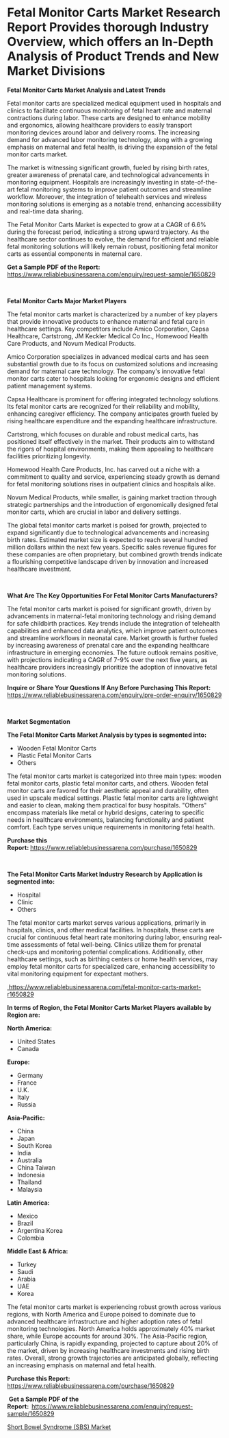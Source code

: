 <p><h1>Fetal Monitor Carts Market Research Report Provides thorough Industry Overview, which offers an In-Depth Analysis of Product Trends and New Market Divisions</h1></p><p><strong>Fetal Monitor Carts Market Analysis and Latest Trends</strong></p>
<p><p>Fetal monitor carts are specialized medical equipment used in hospitals and clinics to facilitate continuous monitoring of fetal heart rate and maternal contractions during labor. These carts are designed to enhance mobility and ergonomics, allowing healthcare providers to easily transport monitoring devices around labor and delivery rooms. The increasing demand for advanced labor monitoring technology, along with a growing emphasis on maternal and fetal health, is driving the expansion of the fetal monitor carts market.</p><p>The market is witnessing significant growth, fueled by rising birth rates, greater awareness of prenatal care, and technological advancements in monitoring equipment. Hospitals are increasingly investing in state-of-the-art fetal monitoring systems to improve patient outcomes and streamline workflow. Moreover, the integration of telehealth services and wireless monitoring solutions is emerging as a notable trend, enhancing accessibility and real-time data sharing.</p><p>The Fetal Monitor Carts Market is expected to grow at a CAGR of 6.6% during the forecast period, indicating a strong upward trajectory. As the healthcare sector continues to evolve, the demand for efficient and reliable fetal monitoring solutions will likely remain robust, positioning fetal monitor carts as essential components in maternal care.</p></p>
<p><strong>Get a Sample PDF of the Report:&nbsp;</strong> <a href="https://www.reliablebusinessarena.com/enquiry/request-sample/1650829?utm_campaign=2889&utm_medium=2&utm_source=Github&utm_content=ia&utm_term=03032025&utm_id=fetal-monitor-carts">https://www.reliablebusinessarena.com/enquiry/request-sample/1650829</a></p>
<p>&nbsp;</p>
<p><strong>Fetal Monitor Carts Major Market Players</strong></p>
<p><p>The fetal monitor carts market is characterized by a number of key players that provide innovative products to enhance maternal and fetal care in healthcare settings. Key competitors include Amico Corporation, Capsa Healthcare, Cartstrong, JM Keckler Medical Co Inc., Homewood Health Care Products, and Novum Medical Products.</p><p>Amico Corporation specializes in advanced medical carts and has seen substantial growth due to its focus on customized solutions and increasing demand for maternal care technology. The company's innovative fetal monitor carts cater to hospitals looking for ergonomic designs and efficient patient management systems.</p><p>Capsa Healthcare is prominent for offering integrated technology solutions. Its fetal monitor carts are recognized for their reliability and mobility, enhancing caregiver efficiency. The company anticipates growth fueled by rising healthcare expenditure and the expanding healthcare infrastructure.</p><p>Cartstrong, which focuses on durable and robust medical carts, has positioned itself effectively in the market. Their products aim to withstand the rigors of hospital environments, making them appealing to healthcare facilities prioritizing longevity.</p><p>Homewood Health Care Products, Inc. has carved out a niche with a commitment to quality and service, experiencing steady growth as demand for fetal monitoring solutions rises in outpatient clinics and hospitals alike.</p><p>Novum Medical Products, while smaller, is gaining market traction through strategic partnerships and the introduction of ergonomically designed fetal monitor carts, which are crucial in labor and delivery settings.</p><p>The global fetal monitor carts market is poised for growth, projected to expand significantly due to technological advancements and increasing birth rates. Estimated market size is expected to reach several hundred million dollars within the next few years. Specific sales revenue figures for these companies are often proprietary, but combined growth trends indicate a flourishing competitive landscape driven by innovation and increased healthcare investment.</p></p>
<p>&nbsp;</p>
<p><strong>What Are The Key Opportunities For Fetal Monitor Carts Manufacturers?</strong></p>
<p><p>The fetal monitor carts market is poised for significant growth, driven by advancements in maternal-fetal monitoring technology and rising demand for safe childbirth practices. Key trends include the integration of telehealth capabilities and enhanced data analytics, which improve patient outcomes and streamline workflows in neonatal care. Market growth is further fueled by increasing awareness of prenatal care and the expanding healthcare infrastructure in emerging economies. The future outlook remains positive, with projections indicating a CAGR of 7-9% over the next five years, as healthcare providers increasingly prioritize the adoption of innovative fetal monitoring solutions.</p></p>
<p><strong>Inquire or Share Your Questions If Any Before Purchasing This Report:</strong> <a href="https://www.reliablebusinessarena.com/enquiry/pre-order-enquiry/1650829?utm_campaign=2889&utm_medium=2&utm_source=Github&utm_content=ia&utm_term=03032025&utm_id=fetal-monitor-carts">https://www.reliablebusinessarena.com/enquiry/pre-order-enquiry/1650829</a></p>
<p>&nbsp;</p>
<p><strong>Market Segmentation</strong></p>
<p><strong>The Fetal Monitor Carts Market Analysis by types is segmented into:</strong></p>
<p><ul><li>Wooden Fetal Monitor Carts</li><li>Plastic Fetal Monitor Carts</li><li>Others</li></ul></p>
<p><p>The fetal monitor carts market is categorized into three main types: wooden fetal monitor carts, plastic fetal monitor carts, and others. Wooden fetal monitor carts are favored for their aesthetic appeal and durability, often used in upscale medical settings. Plastic fetal monitor carts are lightweight and easier to clean, making them practical for busy hospitals. "Others" encompass materials like metal or hybrid designs, catering to specific needs in healthcare environments, balancing functionality and patient comfort. Each type serves unique requirements in monitoring fetal health.</p></p>
<p><strong>Purchase this Report:&nbsp;</strong><a href="https://www.reliablebusinessarena.com/purchase/1650829?utm_campaign=2889&utm_medium=2&utm_source=Github&utm_content=ia&utm_term=03032025&utm_id=fetal-monitor-carts">https://www.reliablebusinessarena.com/purchase/1650829</a></p>
<p>&nbsp;</p>
<p><strong>The Fetal Monitor Carts Market Industry Research by Application is segmented into:</strong></p>
<p><ul><li>Hospital</li><li>Clinic</li><li>Others</li></ul></p>
<p><p>The fetal monitor carts market serves various applications, primarily in hospitals, clinics, and other medical facilities. In hospitals, these carts are crucial for continuous fetal heart rate monitoring during labor, ensuring real-time assessments of fetal well-being. Clinics utilize them for prenatal check-ups and monitoring potential complications. Additionally, other healthcare settings, such as birthing centers or home health services, may employ fetal monitor carts for specialized care, enhancing accessibility to vital monitoring equipment for expectant mothers.</p></p>
<p><a href="https://www.reliablebusinessarena.com/fetal-monitor-carts-market-r1650829?utm_campaign=2889&utm_medium=2&utm_source=Github&utm_content=ia&utm_term=03032025&utm_id=fetal-monitor-carts">&nbsp;https://www.reliablebusinessarena.com/fetal-monitor-carts-market-r1650829</a></p>
<p><strong>In terms of Region, the Fetal Monitor Carts Market Players available by Region are:</strong></p>
<p>
    <p> <strong> North America: </strong>
        <ul>
            <li>United States</li>
            <li>Canada</li>
        </ul>
        </p> 
    <p> <strong> Europe: </strong>
        <ul>
            <li>Germany</li>
            <li>France</li>
            <li>U.K.</li>
            <li>Italy</li>
            <li>Russia</li>
        </ul>
        </p> 
    <p> <strong> Asia-Pacific: </strong>
        <ul>
            <li>China</li>
            <li>Japan</li>
            <li>South Korea</li>
            <li>India</li>
            <li>Australia</li>
            <li>China Taiwan</li>
            <li>Indonesia</li>
            <li>Thailand</li>
            <li>Malaysia</li>
        </ul>
        </p> 
    <p> <strong> Latin America: </strong>
        <ul>
            <li>Mexico</li>
            <li>Brazil</li>
            <li>Argentina Korea</li>
            <li>Colombia</li>
        </ul>
        </p> 
    <p> <strong> Middle East & Africa: </strong>
        <ul>
            <li>Turkey</li>
            <li>Saudi</li>
            <li>Arabia</li>
            <li>UAE</li>
            <li>Korea</li>
        </ul>
    </p>
    </p>
<p><p>The fetal monitor carts market is experiencing robust growth across various regions, with North America and Europe poised to dominate due to advanced healthcare infrastructure and higher adoption rates of fetal monitoring technologies. North America holds approximately 40% market share, while Europe accounts for around 30%. The Asia-Pacific region, particularly China, is rapidly expanding, projected to capture about 20% of the market, driven by increasing healthcare investments and rising birth rates. Overall, strong growth trajectories are anticipated globally, reflecting an increasing emphasis on maternal and fetal health.</p></p>
<p><strong>Purchase this Report: </strong><a href="https://www.reliablebusinessarena.com/purchase/1650829?utm_campaign=2889&utm_medium=2&utm_source=Github&utm_content=ia&utm_term=03032025&utm_id=fetal-monitor-carts">https://www.reliablebusinessarena.com/purchase/1650829</a></p>
<p>&nbsp;<strong>Get a Sample PDF of the Report:&nbsp;&nbsp;</strong><a href="https://www.reliablebusinessarena.com/enquiry/request-sample/1650829?utm_campaign=2889&utm_medium=2&utm_source=Github&utm_content=ia&utm_term=03032025&utm_id=fetal-monitor-carts">https://www.reliablebusinessarena.com/enquiry/request-sample/1650829</a></p>
<p><strong></strong></p>
<p><p><a href="https://github.com/carendesrochers299/Market-Research-Report-List-1/blob/main/short-bowel-syndrome-sbs-market.md?utm_campaign=2889&utm_medium=2&utm_source=Github&utm_content=ia&utm_term=03032025&utm_id=fetal-monitor-carts">Short Bowel Syndrome (SBS) Market</a></p></p>